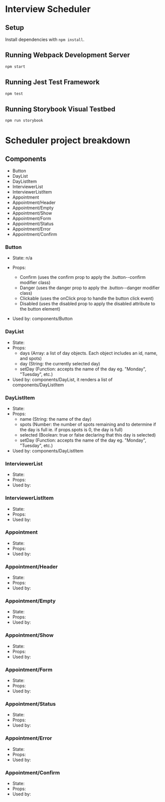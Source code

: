 # Interview Scheduler

## Setup

Install dependencies with `npm install`.

## Running Webpack Development Server

```sh
npm start
```

## Running Jest Test Framework

```sh
npm test
```

## Running Storybook Visual Testbed

```sh
npm run storybook
```

# Scheduler project breakdown

## Components

- Button
- DayList
- DayListItem
- InterviewerList
- InterviewerListItem
- Appointment
- Appointment/Header
- Appointment/Empty
- Appointment/Show
- Appointment/Form
- Appointment/Status
- Appointment/Error
- Appointment/Confirm

### Button

- State: n/a
- Props: 
  - Confirm (uses the confirm prop to apply the .button--confirm modifier class)
  - Danger (uses the danger prop to apply the .button--danger modifier class)
  - Clickable (uses the onClick prop to handle the button click event)
  - Disabled (uses the disabled prop to apply the disabled attribute to the button element)

- Used by: components/Button

### DayList

- State:
- Props:
  - days (Array: a list of day objects. Each object includes an id, name, and spots)
  - day (String: the currently selected day)
  - setDay (Function: accepts the name of the day eg. "Monday", "Tuesday", etc.)
- Used by: components/DayList, it renders a list of components/DayListItem

### DayListItem

- State:
- Props:
  - name (String: the name of the day)
  - spots (Number: the number of spots remaining and to determine if the day is full ie. if props.spots is 0, the day is full)
  - selected (Boolean: true or false declaring that this day is selected)
  - setDay (Function: accepts the name of the day eg. "Monday", "Tuesday", etc.)
- Used by: components/DayListItem 

### InterviewerList

- State:
- Props:
- Used by:

### InterviewerListItem

- State:
- Props:
- Used by:

### Appointment

- State:
- Props:
- Used by:

### Appointment/Header

- State:
- Props:
- Used by:

### Appointment/Empty

- State:
- Props:
- Used by:

### Appointment/Show

- State:
- Props:
- Used by:

### Appointment/Form

- State:
- Props:
- Used by:

### Appointment/Status

- State:
- Props:
- Used by:

### Appointment/Error

- State:
- Props:
- Used by:

### Appointment/Confirm

- State:
- Props:
- Used by:
